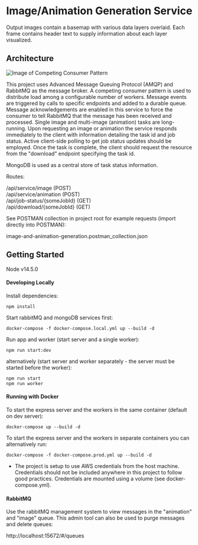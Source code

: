 # Image/Animation Generation Service

Output images contain a basemap with various data layers overlaid. Each frame contains header text to supply
information about each layer visualized.

## Architecture

![Image of Competing Consumer Pattern](https://miro.medium.com/max/664/0*ykyMN4e7221uqmLl.png)

This project uses Advanced Message Queuing Protocol (AMQP) and RabbitMQ as the message broker.
A competing consumer pattern is used to distribute load among a configurable number of workers.
Message events are triggered by calls to specific endpoints and added to a durable queue. Message
acknowledgements are enabled in this service to force the consumer to tell RabbitMQ that the message
has been received and processed. Single image and multi-image (animation) tasks are long-running.
Upon requesting an image or animation the service responds immediately to the client with information
detailing the task id and job status. Active client-side polling to get job status updates should be
employed. Once the task is complete, the client should request the resource from the "download" endpoint
specifying the task id.

MongoDB is used as a central store of task status information.

Routes:

/api/service/image (POST)<br>
/api/service/animation (POST)<br>
/api/job-status/{someJobId} (GET)<br>
/api/download/{someJobId} (GET)<br>

See POSTMAN collection in project root for example requests (import directly into POSTMAN):<br>

image-and-animation-generation.postman_collection.json

## Getting Started

Node v14.5.0

#### Developing Locally

Install dependencies:
```
npm install
```

Start rabbitMQ and mongoDB services first:<br>
```
docker-compose -f docker-compose.local.yml up --build -d
```

Run app and worker (start server and a single worker):
```
npm run start:dev
```

alternatively (start server and worker separately - the server must be started before the worker):<br>
```
npm run start
npm run worker
```

#### Running with Docker
To start the express server and the workers in the same container (default on dev server):<br>
```
docker-compose up --build -d
```

To start the express server and the workers in separate containers you can alternatively run:<br>
```
docker-compose -f docker-compose.prod.yml up --build -d
```

* The project is setup to use AWS credentials from the host machine. Credentials should not be included anywhere in
this project to follow good practices. Credentials are mounted using a volume (see docker-compose.yml).

#### RabbitMQ
Use the rabbitMQ management system to view messages in the "animation" and "image" queue.
This admin tool can also be used to purge messages and delete queues:<br>

http://localhost:15672/#/queues




